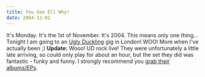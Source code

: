 ```yaml
---
title: You Gee Ell Why!
date: 2004-11-01
---
```


It's Monday. It's the 1st of November. It's 2004. This means only one thing...
Tonight I am going to an [Ugly Duckling](http://www.uglyduckling.us/) gig in London! WOO! More when I've actually been ;)
**Update:** Wooo! UD rock live! They were unfortunately a little late arriving, so could only play for about an hour, but the set they did was fantastic - funky and funny. I strongly recommend you [grab their albums/EPs](http://www.uglyduckling.us/sounds/).
